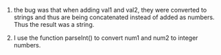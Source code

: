 1. the bug was that when adding val1 and val2, they were converted to strings and thus are being concatenated instead of added as numbers. Thus the result was a string. 

2. I use the function parseInt() to convert num1 and num2 to integer numbers.